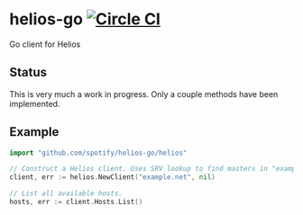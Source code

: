helios-go [![Circle CI](https://circleci.com/gh/spotify/helios-go.png?style=badge)](https://circleci.com/gh/spotify/helios-go)
=========

Go client for Helios

Status
---
This is very much a work in progress. Only a couple methods have been implemented.

Example
---

```go
import "github.com/spotify/helios-go/helios"

// Construct a Helios client. Uses SRV lookup to find masters in "example.net".
client, err := helios.NewClient("example.net", nil)

// List all available hosts.
hosts, err := client.Hosts.List()
```
